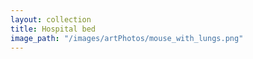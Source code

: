 ```yaml
---
layout: collection
title: Hospital bed
image_path: "/images/artPhotos/mouse_with_lungs.png"
---
```

